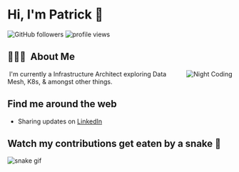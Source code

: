 # Hi, I'm Patrick 👻

![GitHub followers](https://img.shields.io/github/followers/kcirtapfromspace?label=Follow&style=social)
<img alt = "profile views" src="https://komarev.com/ghpvc/?username=kcirtapfromspace&color=brightgreen">  

## 👨🏻‍💻 &nbsp;About Me

<img alt="Night Coding" src="https://raw.githubusercgit log --show-signatureontent.com/AVS1508/AVS1508/master/assets/Night-Coding.gif" align="right"/>

&nbsp;I'm currently a Infrastructure Architect exploring Data Mesh, K8s, & amongst other things. 

## Find me around the web

- Sharing updates on <a href="https://www.linkedin.com/in/patrickdeutsch/">LinkedIn</a>

## Watch my contributions get eaten by a snake 🐍

![snake gif](https://github.com/kcirtapfromspace/Actions/blob/output/github-contribution-grid-snake.svg)
